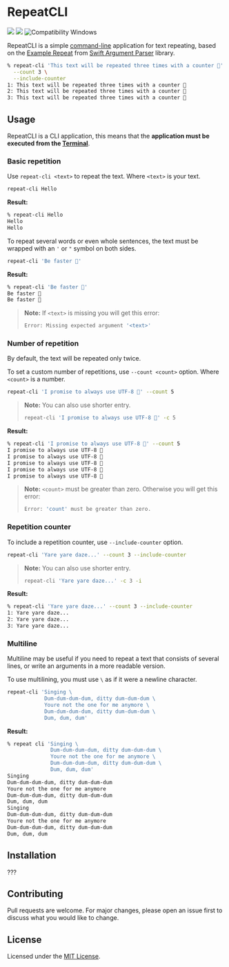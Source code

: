 # RepeatCLI

[![](https://img.shields.io/endpoint?url=https%3A%2F%2Fswiftpackageindex.com%2Fapi%2Fpackages%2Fjaroshevskii%2Frepeat-cli%2Fbadge%3Ftype%3Dswift-versions)](https://swiftpackageindex.com/jaroshevskii/repeat-cli)
[![](https://img.shields.io/endpoint?url=https%3A%2F%2Fswiftpackageindex.com%2Fapi%2Fpackages%2Fjaroshevskii%2Frepeat-cli%2Fbadge%3Ftype%3Dplatforms)](https://swiftpackageindex.com/jaroshevskii/repeat-cli)
![Compatibility Windows](https://img.shields.io/badge/Compatibility-Windows-blue)

RepeatCLI is a simple [command-line](https://en.wikipedia.org/wiki/Command-line_interface) application for text repeating, based on the [Example Repeat](https://github.com/apple/swift-argument-parser/blob/doc-generation/Examples/repeat/Repeat.swift) from [Swift Argument Parser](https://github.com/apple/swift-argument-parser) library.

```zsh
% repeat-cli 'This text will be repeated three times with a counter 🦄' \
  --count 3 \
  --include-counter
1: This text will be repeated three times with a counter 🦄
2: This text will be repeated three times with a counter 🦄
3: This text will be repeated three times with a counter 🦄
```

## Usage

RepeatCLI is a CLI application, this means that the **application must be executed from the [Terminal](https://en.wikipedia.org/wiki/Terminal_emulator)**.

### Basic repetition

Use `repeat-cli <text>` to repeat the text. Where `<text>` is your text.

```zsh
repeat-cli Hello
```

**Result:**

```zsh
% repeat-cli Hello
Hello
Hello
```

To repeat several words or even whole sentences, the text must be wrapped with an `'` or `"` symbol on both sides.

```zsh
repeat-cli 'Be faster 🐢'
```

**Result:**

```zsh
% repeat-cli 'Be faster 🐢'
Be faster 🐢
Be faster 🐢
```

> **Note:** If `<text>` is missing you will get this error:
>
> ```zsh
> Error: Missing expected argument '<text>'
> ```

### Number of repetition

By default, the text will be repeated only twice.

To set a custom number of repetitions, use `--count <count>` option. Where `<count>` is a number.

```zsh
repeat-cli 'I promise to always use UTF-8 🐶' --count 5
```

> **Note:** You can also use shorter entry.
> 
> ```zsh
> repeat-cli 'I promise to always use UTF-8 🐶' -c 5
> ```

**Result:**

```zsh
% repeat-cli 'I promise to always use UTF-8 🐶' --count 5
I promise to always use UTF-8 🐶
I promise to always use UTF-8 🐶
I promise to always use UTF-8 🐶
I promise to always use UTF-8 🐶
I promise to always use UTF-8 🐶
```

> **Note:** `<count>` must be greater than zero. Otherwise you will get this error:
>
> ```zsh
> Error: 'count' must be greater than zero.
> ```

### Repetition counter

To include a repetition counter, use `--include-counter` option.

```zsh
repeat-cli 'Yare yare daze...' --count 3 --include-counter
```
> **Note:** You can also use shorter entry.
> 
> ```zsh
> repeat-cli 'Yare yare daze...' -c 3 -i
> ```

**Result:**

```zsh
% repeat-cli 'Yare yare daze...' --count 3 --include-counter
1: Yare yare daze...
2: Yare yare daze...
3: Yare yare daze...
```

### Multiline

Multiline may be useful if you need to repeat a text that consists of several lines, or write an arguments in a more readable version.

To use multilining, you must use `\` as if it were a newline character.

```zsh
repeat-cli 'Singing \
            Dum-dum-dum-dum, ditty dum-dum-dum \
            Youre not the one for me anymore \
            Dum-dum-dum-dum, ditty dum-dum-dum \
            Dum, dum, dum'
```

**Result:**

```zsh
% repeat cli 'Singing \
              Dum-dum-dum-dum, ditty dum-dum-dum \
              Youre not the one for me anymore \
              Dum-dum-dum-dum, ditty dum-dum-dum \
              Dum, dum, dum'
Singing
Dum-dum-dum-dum, ditty dum-dum-dum
Youre not the one for me anymore
Dum-dum-dum-dum, ditty dum-dum-dum
Dum, dum, dum
Singing
Dum-dum-dum-dum, ditty dum-dum-dum
Youre not the one for me anymore
Dum-dum-dum-dum, ditty dum-dum-dum
Dum, dum, dum
```

## Installation

???

## Contributing

Pull requests are welcome. For major changes, please open an issue first to discuss what you would like to change.

## License

Licensed under the [MIT License](LICENSE).
